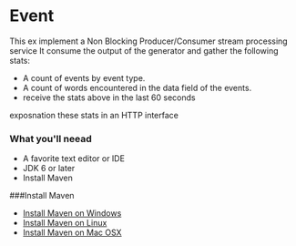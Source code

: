 # Event

This ex implement a Non Blocking Producer/Consumer stream processing service It consume the output of the generator and gather the following stats:
+ A count of events by event type.
+ A count of words encountered in the data field of the events.
+ receive the stats above in the last 60 seconds

exposnation these stats in an HTTP interface

### What you'll neead
+ A favorite text editor or IDE
+ JDK 6 or later
+ Install Maven

###Install Maven
+ [Install Maven on Windows](https://www.baeldung.com/install-maven-on-windows-linux-mac#installing-maven-on-windows)
+ [Install Maven on Linux](https://www.baeldung.com/install-maven-on-windows-linux-mac#installing-maven-on-linux)
+ [Install Maven on Mac OSX](https://www.baeldung.com/install-maven-on-windows-linux-mac#installing-maven-on-mac-os-x)

